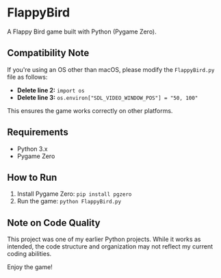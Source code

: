 # FlappyBird
A Flappy Bird game built with Python (Pygame Zero).

## Compatibility Note
If you're using an OS other than macOS, please modify the `FlappyBird.py` file as follows:

- **Delete line 2:** `import os`  
- **Delete line 3:** `os.environ["SDL_VIDEO_WINDOW_POS"] = "50, 100"`

This ensures the game works correctly on other platforms.

## Requirements
- Python 3.x
- Pygame Zero

## How to Run
1. Install Pygame Zero: `pip install pgzero`
2. Run the game: `python FlappyBird.py`

## Note on Code Quality
This project was one of my earlier Python projects. While it works as intended, the code structure and organization may not reflect my current coding abilities.

Enjoy the game!
